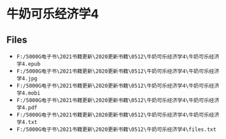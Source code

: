 # 牛奶可乐经济学4

## Files

- `F:/5000G电子书\2021书籍更新\2020更新书籍\0512\牛奶可乐经济学4\牛奶可乐经济学4.epub`
- `F:/5000G电子书\2021书籍更新\2020更新书籍\0512\牛奶可乐经济学4\牛奶可乐经济学4.jpg`
- `F:/5000G电子书\2021书籍更新\2020更新书籍\0512\牛奶可乐经济学4\牛奶可乐经济学4.mobi`
- `F:/5000G电子书\2021书籍更新\2020更新书籍\0512\牛奶可乐经济学4\牛奶可乐经济学4.pdf`
- `F:/5000G电子书\2021书籍更新\2020更新书籍\0512\牛奶可乐经济学4\牛奶可乐经济学4.txt`
- `F:/5000G电子书\2021书籍更新\2020更新书籍\0512\牛奶可乐经济学4\files.txt`
